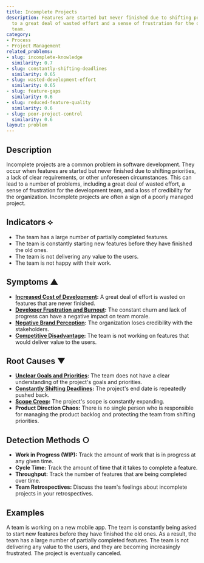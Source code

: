 ```yaml
---
title: Incomplete Projects
description: Features are started but never finished due to shifting priorities, leading
  to a great deal of wasted effort and a sense of frustration for the development
  team.
category:
- Process
- Project Management
related_problems:
- slug: incomplete-knowledge
  similarity: 0.7
- slug: constantly-shifting-deadlines
  similarity: 0.65
- slug: wasted-development-effort
  similarity: 0.65
- slug: feature-gaps
  similarity: 0.6
- slug: reduced-feature-quality
  similarity: 0.6
- slug: poor-project-control
  similarity: 0.6
layout: problem
---
```


## Description
Incomplete projects are a common problem in software development. They occur when features are started but never finished due to shifting priorities, a lack of clear requirements, or other unforeseen circumstances. This can lead to a number of problems, including a great deal of wasted effort, a sense of frustration for the development team, and a loss of credibility for the organization. Incomplete projects are often a sign of a poorly managed project.

## Indicators ⟡
- The team has a large number of partially completed features.
- The team is constantly starting new features before they have finished the old ones.
- The team is not delivering any value to the users.
- The team is not happy with their work.

## Symptoms ▲
- **[Increased Cost of Development](increased-cost-of-development.md):** A great deal of effort is wasted on features that are never finished.
- **[Developer Frustration and Burnout](developer-frustration-and-burnout.md):** The constant churn and lack of progress can have a negative impact on team morale.
- **[Negative Brand Perception](negative-brand-perception.md):** The organization loses credibility with the stakeholders.
- **[Competitive Disadvantage](competitive-disadvantage.md):** The team is not working on features that would deliver value to the users.

## Root Causes ▼
- **[Unclear Goals and Priorities](unclear-goals-and-priorities.md):** The team does not have a clear understanding of the project's goals and priorities.
- **[Constantly Shifting Deadlines](constantly-shifting-deadlines.md):** The project's end date is repeatedly pushed back.
- **[Scope Creep](scope-creep.md):** The project's scope is constantly expanding.
- **Product Direction Chaos:** There is no single person who is responsible for managing the product backlog and protecting the team from shifting priorities.

## Detection Methods ○
- **Work in Progress (WIP):** Track the amount of work that is in progress at any given time.
- **Cycle Time:** Track the amount of time that it takes to complete a feature.
- **Throughput:** Track the number of features that are being completed over time.
- **Team Retrospectives:** Discuss the team's feelings about incomplete projects in your retrospectives.

## Examples
A team is working on a new mobile app. The team is constantly being asked to start new features before they have finished the old ones. As a result, the team has a large number of partially completed features. The team is not delivering any value to the users, and they are becoming increasingly frustrated. The project is eventually canceled.
